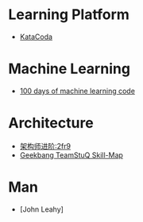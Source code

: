 # Learning Platform

* [KataCoda](https://www.katacoda.com/)

# Machine Learning

* [100 days of machine learning code](https://github.com/Avik-Jain/100-Days-Of-ML-Code )  

# Architecture

* [架构师进阶:2fr9](https://pan.baidu.com/s/15sAbuCBTeLFI-FvfdT26Ig)
* [Geekbang TeamStuQ Skill-Map](https://github.com/TeamStuQ/skill-map)

# Man

* [John Leahy]
